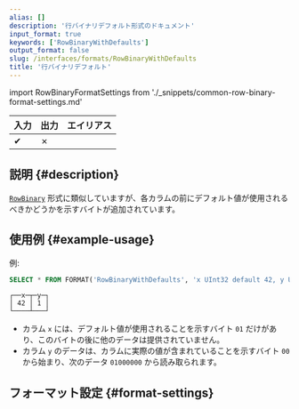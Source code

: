 ```yaml
---
alias: []
description: '行バイナリデフォルト形式のドキュメント'
input_format: true
keywords: ['RowBinaryWithDefaults']
output_format: false
slug: /interfaces/formats/RowBinaryWithDefaults
title: '行バイナリデフォルト'
---
```


import RowBinaryFormatSettings from './_snippets/common-row-binary-format-settings.md'

| 入力 | 出力 | エイリアス |
|------|------|-----------|
| ✔    | ✗    |           |

## 説明 {#description}

[`RowBinary`](./RowBinary.md) 形式に類似していますが、各カラムの前にデフォルト値が使用されるべきかどうかを示すバイトが追加されています。

## 使用例 {#example-usage}

例:

```sql title="クエリ"
SELECT * FROM FORMAT('RowBinaryWithDefaults', 'x UInt32 default 42, y UInt32', x'010001000000')
```
```response title="レスポンス"
┌──x─┬─y─┐
│ 42 │ 1 │
└────┴───┘
```

- カラム `x` には、デフォルト値が使用されることを示すバイト `01` だけがあり、このバイトの後に他のデータは提供されていません。
- カラム `y` のデータは、カラムに実際の値が含まれていることを示すバイト `00` から始まり、次のデータ `01000000` から読み取られます。

## フォーマット設定 {#format-settings}

<RowBinaryFormatSettings/>

